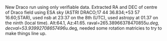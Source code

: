 New Draco run using only verifiable data. Extracted RA and DEC of centre of Draco field using ESA sky (ASTRI DRACO;17 44 36.834;+53 57 16.60;STAR), used nsb at 23:37 on the 8th (UTC), used astropy at 01.37 on the ninth (local time). Alt:64.1, Az:41.65. raval=265.38966378470855*u.deg, decval=53.93992708657496*u.deg, needed some rotation matricies to try to make things line up.
